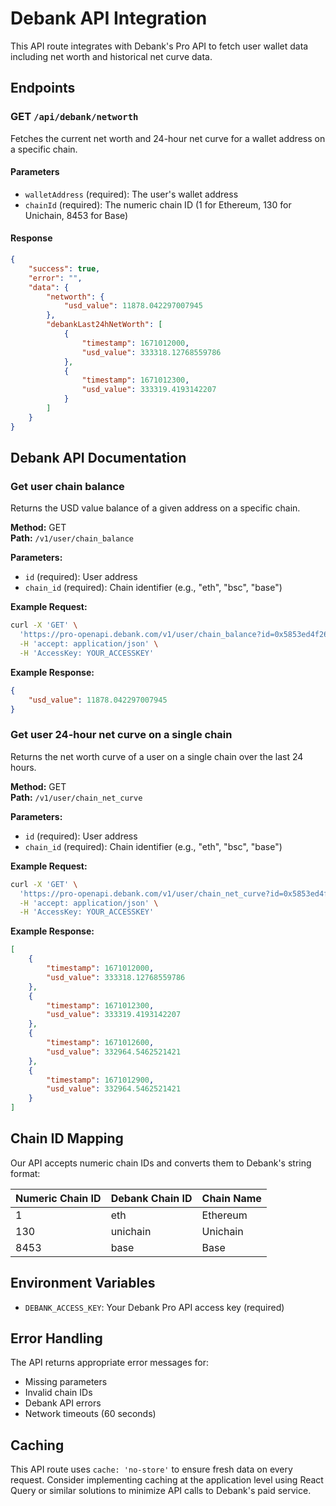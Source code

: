 # Debank API Integration

This API route integrates with Debank's Pro API to fetch user wallet data including net worth and historical net curve data.

## Endpoints

### GET `/api/debank/networth`

Fetches the current net worth and 24-hour net curve for a wallet address on a specific chain.

#### Parameters

- `walletAddress` (required): The user's wallet address
- `chainId` (required): The numeric chain ID (1 for Ethereum, 130 for Unichain, 8453 for Base)

#### Response

```json
{
    "success": true,
    "error": "",
    "data": {
        "networth": {
            "usd_value": 11878.042297007945
        },
        "debankLast24hNetWorth": [
            {
                "timestamp": 1671012000,
                "usd_value": 333318.12768559786
            },
            {
                "timestamp": 1671012300,
                "usd_value": 333319.4193142207
            }
        ]
    }
}
```

## Debank API Documentation

### Get user chain balance

Returns the USD value balance of a given address on a specific chain.

**Method:** GET  
**Path:** `/v1/user/chain_balance`

**Parameters:**

- `id` (required): User address
- `chain_id` (required): Chain identifier (e.g., "eth", "bsc", "base")

**Example Request:**

```bash
curl -X 'GET' \
  'https://pro-openapi.debank.com/v1/user/chain_balance?id=0x5853ed4f26a3fcea565b3fbc698bb19cdf6deb85&chain_id=eth' \
  -H 'accept: application/json' \
  -H 'AccessKey: YOUR_ACCESSKEY'
```

**Example Response:**

```json
{
    "usd_value": 11878.042297007945
}
```

### Get user 24-hour net curve on a single chain

Returns the net worth curve of a user on a single chain over the last 24 hours.

**Method:** GET  
**Path:** `/v1/user/chain_net_curve`

**Parameters:**

- `id` (required): User address
- `chain_id` (required): Chain identifier (e.g., "eth", "bsc", "base")

**Example Request:**

```bash
curl -X 'GET' \
  'https://pro-openapi.debank.com/v1/user/chain_net_curve?id=0x5853ed4f26a3fcea565b3fbc698bb19cdf6deb85&chain_id=eth' \
  -H 'accept: application/json' \
  -H 'AccessKey: YOUR_ACCESSKEY'
```

**Example Response:**

```json
[
    {
        "timestamp": 1671012000,
        "usd_value": 333318.12768559786
    },
    {
        "timestamp": 1671012300,
        "usd_value": 333319.4193142207
    },
    {
        "timestamp": 1671012600,
        "usd_value": 332964.5462521421
    },
    {
        "timestamp": 1671012900,
        "usd_value": 332964.5462521421
    }
]
```

## Chain ID Mapping

Our API accepts numeric chain IDs and converts them to Debank's string format:

| Numeric Chain ID | Debank Chain ID | Chain Name |
| ---------------- | --------------- | ---------- |
| 1                | eth             | Ethereum   |
| 130              | unichain        | Unichain   |
| 8453             | base            | Base       |

## Environment Variables

- `DEBANK_ACCESS_KEY`: Your Debank Pro API access key (required)

## Error Handling

The API returns appropriate error messages for:

- Missing parameters
- Invalid chain IDs
- Debank API errors
- Network timeouts (60 seconds)

## Caching

This API route uses `cache: 'no-store'` to ensure fresh data on every request. Consider implementing caching at the application level using React Query or similar solutions to minimize API calls to Debank's paid service.
